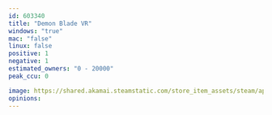 ```yaml
---
id: 603340
title: "Demon Blade VR"
windows: "true"
mac: "false"
linux: false
positive: 1
negative: 1
estimated_owners: "0 - 20000"
peak_ccu: 0

image: https://shared.akamai.steamstatic.com/store_item_assets/steam/apps/603340/header.jpg?t=1505452140
opinions:
---
```

